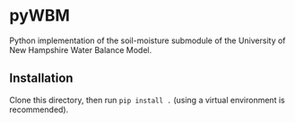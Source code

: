 # pyWBM

Python implementation of the soil-moisture submodule of the University of New Hampshire Water Balance Model. 

## Installation

Clone this directory, then run `pip install .` (using a virtual environment is recommended).
